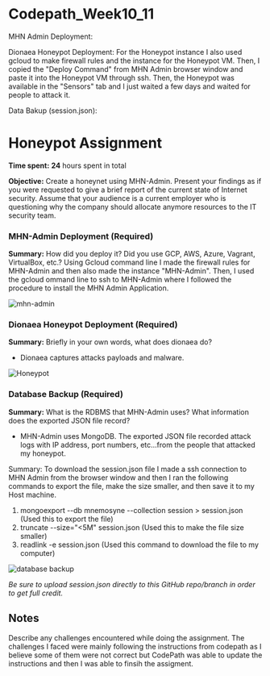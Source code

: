 # Codepath_Week10_11
MHN Admin Deployment: 

Dionaea Honeypot Deployment: For the Honeypot instance I also used gcloud to make firewall rules and the instance for the Honeypot VM. Then, I copied the "Deploy Command" from MHN Admin browser window and paste it into the Honeypot VM through ssh. Then, the Honeypot was available in the "Sensors" tab and I just waited a few days and waited for people to attack it.

Data Bakup (session.json): 

# Honeypot Assignment

**Time spent:** **24** hours spent in total

**Objective:** Create a honeynet using MHN-Admin. Present your findings as if you were requested to give a brief report of the current state of Internet security. Assume that your audience is a current employer who is questioning why the company should allocate anymore resources to the IT security team.

### MHN-Admin Deployment (Required)

**Summary:** How did you deploy it? Did you use GCP, AWS, Azure, Vagrant, VirtualBox, etc.?
Using Gcloud command line I made the firewall rules for MHN-Admin and then also made the instance "MHN-Admin". Then, I used the gcloud ommand line to ssh to MHN-Admin where I followed the procedure to install the MHN Admin Application.

![mhn-admin](https://user-images.githubusercontent.com/76242390/116630644-6d172d00-a908-11eb-9314-3d17b61e6bdb.gif)

### Dionaea Honeypot Deployment (Required)

**Summary:** Briefly in your own words, what does dionaea do?
- Dionaea captures attacks payloads and malware.

![Honeypot](https://user-images.githubusercontent.com/76242390/116628281-a26d4c00-a903-11eb-987b-fe9ad0d361dd.gif)



### Database Backup (Required) 

**Summary:** What is the RDBMS that MHN-Admin uses? What information does the exported JSON file record?
- MHN-Admin uses MongoDB. The exported JSON file recorded attack logs with IP address, port numbers, etc...from the people that attacked my honeypot. 

Summary: To download the session.json file I made a ssh connection to MHN Admin from the browser window and then I ran the following commands to export the file, make the size smaller, and then save it to my Host machine.
1. mongoexport --db mnemosyne --collection session > session.json (Used this to export the file)
2. truncate --size="<5M" session.json (Used this to make the file size smaller)
3. readlink -e session.json (Used this command to download the file to my computer)

![database backup](https://user-images.githubusercontent.com/76242390/116627362-d6e00880-a901-11eb-8a78-b569db128d0f.gif)

*Be sure to upload session.json directly to this GitHub repo/branch in order to get full credit.*



## Notes

Describe any challenges encountered while doing the assignment.
The challenges I faced were mainly following the instructions from codepath as I believe some of them were not correct but CodePath was able to update the instructions and then I was able to finsih the assigment. 
